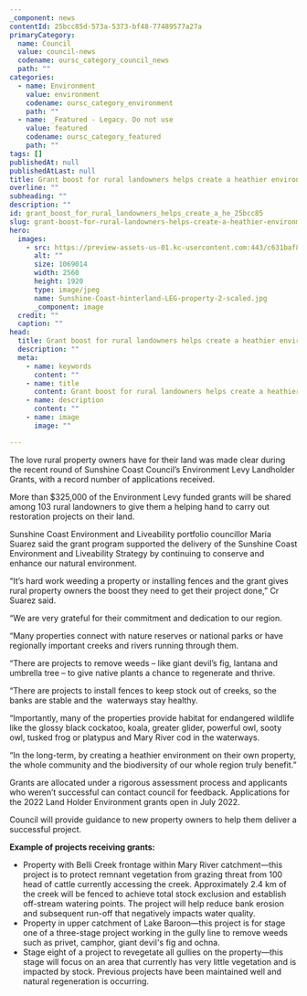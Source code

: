 ```yaml
---
_component: news
contentId: 25bcc85d-573a-5373-bf48-77489577a27a
primaryCategory:
  name: Council
  value: council-news
  codename: oursc_category_council_news
  path: ""
categories:
  - name: Environment
    value: environment
    codename: oursc_category_environment
    path: ""
  - name: _Featured - Legacy. Do not use
    value: featured
    codename: oursc_category_featured
    path: ""
tags: []
publishedAt: null
publishedAtLast: null
title: Grant boost for rural landowners helps create a heathier environment
overline: ""
subheading: ""
description: ""
id: grant_boost_for_rural_landowners_helps_create_a_he_25bcc85
slug: grant-boost-for-rural-landowners-helps-create-a-heathier-environment
hero:
  images:
    - src: https://preview-assets-us-01.kc-usercontent.com:443/c631baf8-1b46-001f-580c-d0001b68b4a8/00ba3f7d-814e-4280-8ce2-941af54344c6/Sunshine-Coast-hinterland-LEG-property-2-scaled.jpg
      alt: ""
      size: 1069014
      width: 2560
      height: 1920
      type: image/jpeg
      name: Sunshine-Coast-hinterland-LEG-property-2-scaled.jpg
      _component: image
  credit: ""
  caption: ""
head:
  title: Grant boost for rural landowners helps create a heathier environment
  description: ""
  meta:
    - name: keywords
      content: ""
    - name: title
      content: Grant boost for rural landowners helps create a heathier environment
    - name: description
      content: ""
    - name: image
      image: ""

---
```

The love rural property owners have for their land was made clear during the recent round of Sunshine Coast Council’s Environment Levy Landholder Grants, with a record number of applications received.

More than $325,000 of the Environment Levy funded grants will be shared among 103 rural landowners to give them a helping hand to carry out restoration projects on their land.

Sunshine Coast Environment and Liveability portfolio councillor Maria Suarez said the grant program supported the delivery of the Sunshine Coast Environment and Liveability Strategy by continuing to conserve and enhance our natural environment.

“It’s hard work weeding a property or installing fences and the grant gives rural property owners the boost they need to get their project done,” Cr Suarez said.

“We are very grateful for their commitment and dedication to our region.

“Many properties connect with nature reserves or national parks or have regionally important creeks and rivers running through them.

“There are projects to remove weeds – like giant devil’s fig, lantana and umbrella tree – to give native plants a chance to regenerate and thrive.

“There are projects to install fences to keep stock out of creeks, so the banks are stable and the  waterways stay healthy.

“Importantly, many of the properties provide habitat for endangered wildlife like the glossy black cockatoo, koala, greater glider, powerful owl, sooty owl, tusked frog or platypus and Mary River cod in the waterways.

“In the long-term, by creating a heathier environment on their own property, the whole community and the biodiversity of our whole region truly benefit.”

Grants are allocated under a rigorous assessment process and applicants who weren’t successful can contact council for feedback. Applications for the 2022 Land Holder Environment grants open in July 2022.

Council will provide guidance to new property owners to help them deliver a successful project.

**Example of projects receiving grants:**

*   Property with Belli Creek frontage within Mary River catchment—this project is to protect remnant vegetation from grazing threat from 100 head of cattle currently accessing the creek. Approximately 2.4 km of the creek will be fenced to achieve total stock exclusion and establish off-stream watering points. The project will help reduce bank erosion and subsequent run-off that negatively impacts water quality.
*   Property in upper catchment of Lake Baroon—this project is for stage one of a three-stage project working in the gully line to remove weeds such as privet, camphor, giant devil's fig and ochna.
*   Stage eight of a project to revegetate all gullies on the property—this stage will focus on an area that currently has very little vegetation and is impacted by stock. Previous projects have been maintained well and natural regeneration is occurring.
